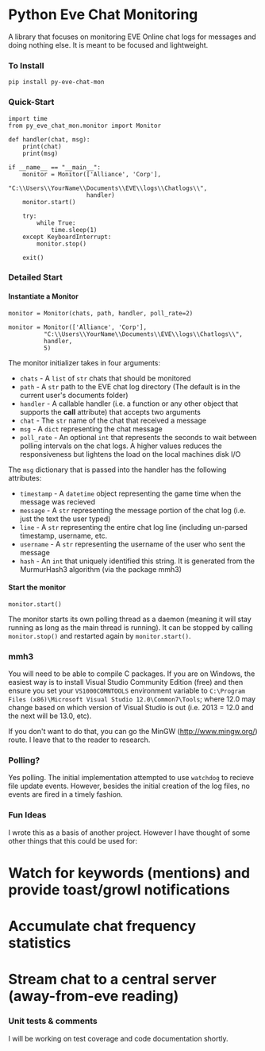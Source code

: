 # Python Eve Chat Monitoring

A library that focuses on monitoring EVE Online chat logs for messages and doing nothing else. It is meant to be focused and lightweight.

### To Install

`pip install py-eve-chat-mon`

### Quick-Start

    import time
    from py_eve_chat_mon.monitor import Monitor
    
    def handler(chat, msg):
        print(chat)
        print(msg)
    
    if __name__ == "__main__":
        monitor = Monitor(['Alliance', 'Corp'], 
                          "C:\\Users\\YourName\\Documents\\EVE\\logs\\Chatlogs\\", 
                          handler)
        monitor.start()
    
        try:
            while True:
                time.sleep(1)
        except KeyboardInterrupt:
            monitor.stop()
    
        exit()


### Detailed Start

#### Instantiate a Monitor

    monitor = Monitor(chats, path, handler, poll_rate=2)

```
monitor = Monitor(['Alliance', 'Corp'], 
          "C:\\Users\\YourName\\Documents\\EVE\\logs\\Chatlogs\\", 
          handler, 
          5)
```
The monitor initializer takes in four arguments:

- `chats` - A `list` of `str` chats that should be monitored
- `path` - A `str` path to the EVE chat log directory (The default is in the current user's documents folder)
- `handler` - A callable handler (i.e. a function or any other object that supports the __call__ attribute) that accepts two arguments
 - `chat` - The `str` name of the chat that received a message
 - `msg` - A `dict` representing the chat message
- `poll_rate` - An optional `int` that represents the seconds to wait between polling intervals on the chat logs. A higher values reduces the responsiveness but lightens the load on the local machines disk I/O

The `msg` dictionary that is passed into the handler has the following attributes:

- `timestamp` - A `datetime` object representing the game time when the message was recieved
- `message` - A `str` representing the message portion of the chat log (i.e. just the text the user typed)
- `line` - A `str` representing the entire chat log line (including un-parsed timestamp, username, etc.
- `username` - A `str` representing the username of the user who sent the message
- `hash` - An `int` that uniquely identified this string. It is generated from the MurmurHash3 algorithm (via the package mmh3)

#### Start the monitor

    monitor.start()

The monitor starts its own polling thread as a daemon (meaning it will stay running as long as the main thread is running). It can be stopped by calling `monitor.stop()` and restarted again by `monitor.start()`.

### mmh3

You will need to be able to compile C packages. If you are on Windows, the easiest way is to install Visual Studio Community Edition (free) and then ensure you set your `VS1000COMNTOOLS` environment variable to `C:\Program Files (x86)\Microsoft Visual Studio 12.0\Common7\Tools`; where 12.0 may change based on which version of Visual Studio is out (i.e. 2013 = 12.0 and the next will be 13.0, etc).

If you don't want to do that, you can go the MinGW (http://www.mingw.org/) route. I leave that to the reader to research.

### Polling?

Yes polling. The initial implementation attempted to use `watchdog` to recieve file update events. However, besides the initial creation of the log files, no events are fired in a timely fashion.

### Fun Ideas

I wrote this as a basis of another project. However I have thought of some other things that this could be used for:

# Watch for keywords (mentions) and provide toast/growl notifications
# Accumulate chat frequency statistics
# Stream chat to a central server (away-from-eve reading)

### Unit tests & comments

I will be working on test coverage and code documentation shortly.
